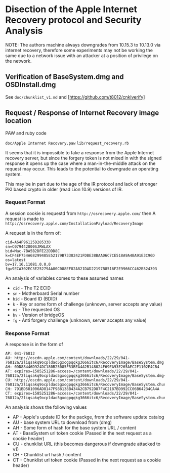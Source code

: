 # Disection of the Apple Internet Recovery protocol and Security Analysis

NOTE: The authors machine always downgrades from 10.15.3 to 10.13.0 via
internet recovery, therefore some experiments may not be working the same
due to a network issue with an attacker at a position of privilege on the
network.

## Verification of BaseSystem.dmg and OSDInstall.dmg

See `doc/chunklist_v1.md` and [https://github.com/t8012/cnklverify]


## Request / Response of Internet Recovery image location

PAW and ruby code

`doc/Apple Internet Recovery.paw`
`lib/request_recovery.rb`

It seems that it is impossible to fake a response from the Apple Internet
recovery server, but since the forgery token is not mixed in with the signed
response it opens up the case where a man-in-the-middle attack on the request
may occur.  This leads to the potential to downgrade an operating system.


This may be in part due to the age of the IR protocol and lack of stronger
PKI based crypto in older (read Lion 10.9) versions of IR.


### Request Format

A session cookie is requestd from `http://osrecovery.apple.com/` then
A request is made to `http://osrecovery.apple.com/InstallationPayload/RecoveryImage`

A request is in the form of:

    cid=A64F96125D28533D
    sn=C079442000SJRWLAX
    bid=Mac-7BA5B2DFE22DDD8C
    k=CF4EF754A68299485E52179B73382421FDBE38BAA06C7CE518A9A4BA91E3C96D
    os=latest
    bv=17.16.11081.0.0,0
    fg=9ECA302EC3E25279AA80C088EF82A821DAD22197B8516F2E9966CC462B524393

An analysis of variables comes to these assumed names

* `cid` - The T2 ECID
* `sn` - Motherboard Serial number
* `bid` - Board ID (BDID)
* `k` - Key or some form of challenge (unknown, server accepts any value)
* `os` - The requested OS
* `bv` - Version of bridgeOS
* `fg` - Anti forgery challenge (unknown, server accepts any value)


### Response Format

A response is in the form of

    AP: 041-76812
    AU: http://oscdn.apple.com/content/downloads/22/29/041-76812a/2liqsakq9ocpldao5gxogpqqkg3666itc6/RecoveryImage/BaseSystem.dmg
    AH: 0DD88446D924DC180B25085F53BEA4A2B148024F69EA93E265AEC2F1102E4CB4
    AT: expires=1585251286~access=/content/downloads/22/29/041-76812a/2liqsakq9ocpldao5gxogpqqkg3666itc6/RecoveryImage/BaseSystem.dmg~md5=aade63d0bf105b660880b522ee16276f
    CU: http://oscdn.apple.com/content/downloads/22/29/041-76812a/2liqsakq9ocpldao5gxogpqqkg3666itc6/RecoveryImage/BaseSystem.chunklist
    CH: 791BD581006AD8147F988138B434A2CB792D87F4C2187BD992CC06B64234CA4A
    CT: expires=1585251286~access=/content/downloads/22/29/041-76812a/2liqsakq9ocpldao5gxogpqqkg3666itc6/RecoveryImage/BaseSystem.chunklist~md5=7b7ae5fd362c4ff1b216016121f6cb87

An analysis shows the following values

* AP - Apple's update ID for the packge, from the software update catalog
* AU - base system URL to download from (dmg)
* AH - Some form of hash for the base system URL / content
* AT - BaseSystem url token cookie (Passed in the next request as a cookie header)
* CU - chunklist URL (this becomes dangerous if downgrade attacked to v1)
* CH - Chunklist url hash / content
* CT - Chunklist url token cookie (Passed in the next request as a cookie header)